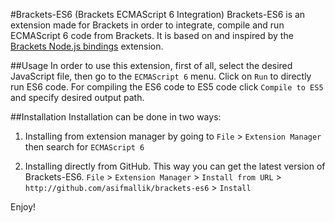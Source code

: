 #Brackets-ES6 (Brackets ECMAScript 6 Integration)
Brackets-ES6 is an extension made for Brackets in order to integrate, compile and run ECMAScript 6 code from Brackets. It is based on and inspired by the [Brackets Node.js bindings](https://github.com/Acconut/brackets-nodejs) extension.

##Usage
In order to use this extension, first of all, select the desired JavaScript file, then go to the `ECMAScript 6` menu. Click on `Run` to directly run ES6 code. For compiling  the ES6 code to ES5 code click `Compile to ES5` and specify desired output path.

##Installation
Installation can be done in two ways:

1) Installing from extension manager by going to `File` > `Extension Manager` then search for `ECMAScript 6`

2) Installing directly from GitHub. This way you can get the latest version of Brackets-ES6.
`File` > `Extension Manager` > `Install from URL` > `http://github.com/asifmallik/brackets-es6` > `Install`

Enjoy!
